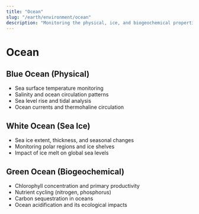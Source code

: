 ```yaml
---
title: "Ocean"
slug: "/earth/environment/ocean"
description: "Monitoring the physical, ice, and biogeochemical properties of the oceans."
---
```


# Ocean

## Blue Ocean (Physical)
- Sea surface temperature monitoring
- Salinity and ocean circulation patterns
- Sea level rise and tidal analysis
- Ocean currents and thermohaline circulation

## White Ocean (Sea Ice)
- Sea ice extent, thickness, and seasonal changes
- Monitoring polar regions and ice shelves
- Impact of ice melt on global sea levels

## Green Ocean (Biogeochemical)
- Chlorophyll concentration and primary productivity
- Nutrient cycling (nitrogen, phosphorus)
- Carbon sequestration in oceans
- Ocean acidification and its ecological impacts
